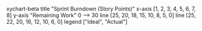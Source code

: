 xychart-beta
    title "Sprint Burndown (Story Points)"
    x-axis [1, 2, 3, 4, 5, 6, 7, 8]
    y-axis "Remaining Work" 0 --> 30
    line [25, 20, 18, 15, 10, 8, 5, 0]
    line [25, 22, 20, 16, 12, 10, 6, 0]
    legend ["Ideal", "Actual"]
